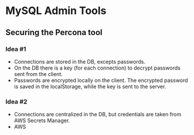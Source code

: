 # MySQL Admin Tools

## Securing the Percona tool

### Idea #1
- Connections are stored in the DB, excepts passwords.
- On the DB there is a key (for each connection) to decrypt passwords sent from the client.
- Passwords are encrypted locally on the client. The encrypted password is saved in the localStorage, while the key is sent to the server.

### Idea #2
- Connections are centralized in the DB, but credentials are taken from AWS Secrets Manager.
- AWS 
